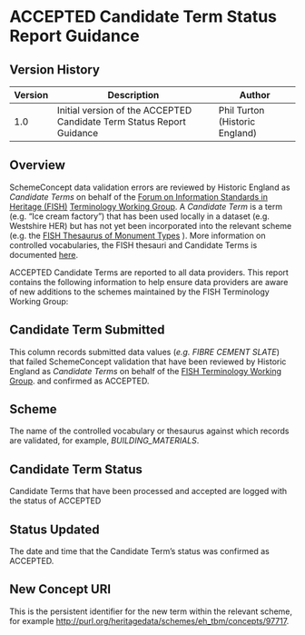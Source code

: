 # ACCEPTED Candidate Term Status Report Guidance

## Version History 

Version| Description | Author 
--- | --- | --- 
1.0  | Initial version of the ACCEPTED Candidate Term Status Report Guidance | Phil Turton (Historic England)


## Overview
SchemeConcept data validation errors are reviewed by Historic England as *Candidate Terms* on behalf of the [Forum on Information Standards in Heritage (FISH)](https://heritage-standards.org.uk/)   [Terminology Working Group](https://heritage-standards.org.uk/working-groups/). A *Candidate Term* is a term (e.g. “Ice cream factory”) that has been used locally in a dataset (e.g. Westshire HER) but has not yet been incorporated into the relevant scheme (e.g. the [FISH Thesaurus of Monument Types](https://heritagedata.org/live/schemes/eh_tmt2.html) ). More information on controlled vocabularies, the FISH thesauri and Candidate Terms is documented [here](https://heritage-standards.org.uk/terminology/). 

ACCEPTED Candidate Terms are reported <specify frequency> to all data providers. This report contains the following information to help ensure data providers are aware of new additions to the schemes maintained by the FISH Terminology Working Group: 

## Candidate Term Submitted
This column records submitted data values (*e.g. FIBRE CEMENT SLATE*) that failed SchemeConcept validation that have been reviewed by Historic England as *Candidate Terms* on behalf of the [FISH Terminology Working Group](https://heritage-standards.org.uk/working-groups/). and confirmed as ACCEPTED. 
## Scheme	
The name of the controlled vocabulary or thesaurus against which records are validated, for example, *BUILDING_MATERIALS*. 
## Candidate Term Status
Candidate Terms that have been processed and accepted are logged with the status of ACCEPTED
## Status Updated
The date and time that the Candidate Term’s status was confirmed as ACCEPTED. 
## New Concept URI
This is the persistent identifier for the new term within the relevant scheme, for example http://purl.org/heritagedata/schemes/eh_tbm/concepts/97717.
